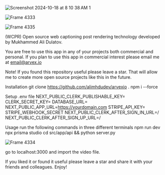 ![Screenshot 2024-10-18 at 8 10 38 AM 1](https://github.com/user-attachments/assets/c7147438-9ae0-4b0f-ab53-ebb17db6117e)

![Frame 4333](https://github.com/user-attachments/assets/07b63ea3-9f41-4333-bf5d-a9269450d7dd)

![Frame 4335](https://github.com/user-attachments/assets/9e40e568-b6c1-4e1f-9c75-4a65a2462fff)

(WCPR) Open source web captioning post rendering technology developed by Mukhammed Ali Dulatov.

You are free to use this app in any of your projects both commercial and personal.
If you plan to use this app in commercial interest please email me at email@arvex.io

Note! If you found this repository useful please leave a star. That will allow me to create more open source projects like this in the future.


Installation
git clone https://github.com/alimhdudev/arvexio .
npm i --force

Setup .env file
NEXT_PUBLIC_CLERK_PUBLISHABLE_KEY=
CLERK_SECRET_KEY=
DATABASE_URL=
NEXT_PUBLIC_APP_URL=https://yourdomain.com
STRIPE_API_KEY=
STRIPE_WEBHOOK_SECRET
NEXT_PUBLIC_CLERK_AFTER_SIGN_IN_URL=/
NEXT_PUBLIC_CLERK_AFTER_SIGN_UP_URL=/

Usage
run the following commands in three different terminals
npm run dev
npx prisma studio
cd src/app/api && python server.py

![Frame 4334](https://github.com/user-attachments/assets/26ccc511-16ad-4706-9c0d-fd1d8ad468fb)


go to localhost:3000 and import the video file.


If you liked it or found it useful please leave a star and share it with your friends and colleagues.
Enjoy!

